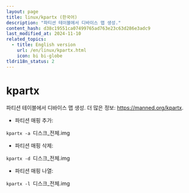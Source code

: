 ```yaml
---
layout: page
title: linux/kpartx (한국어)
description: "파티션 테이블에서 디바이스 맵 생성."
content_hash: d38c19551ca07499765ad763e23c63d286e3adc9
last_modified_at: 2024-11-10
related_topics:
  - title: English version
    url: /en/linux/kpartx.html
    icon: bi bi-globe
tldri18n_status: 2
---
```

# kpartx

파티션 테이블에서 디바이스 맵 생성.
더 많은 정보: <https://manned.org/kpartx>.

- 파티션 매핑 추가:

`kpartx -a `<span class="tldr-var badge badge-pill bg-dark-lm bg-white-dm text-white-lm text-dark-dm font-weight-bold">디스크_전체.img</span>

- 파티션 매핑 삭제:

`kpartx -d `<span class="tldr-var badge badge-pill bg-dark-lm bg-white-dm text-white-lm text-dark-dm font-weight-bold">디스크_전체.img</span>

- 파티션 매핑 나열:

`kpartx -l `<span class="tldr-var badge badge-pill bg-dark-lm bg-white-dm text-white-lm text-dark-dm font-weight-bold">디스크_전체.img</span>
